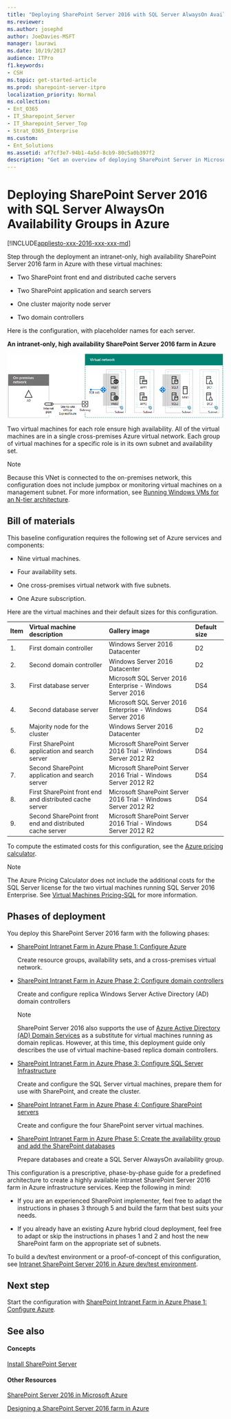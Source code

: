 ```yaml
---
title: "Deploying SharePoint Server 2016 with SQL Server AlwaysOn Availability Groups in Azure"
ms.reviewer: 
ms.author: josephd
author: JoeDavies-MSFT
manager: laurawi
ms.date: 10/19/2017
audience: ITPro
f1.keywords:
- CSH
ms.topic: get-started-article
ms.prod: sharepoint-server-itpro
localization_priority: Normal
ms.collection:
- Ent_O365
- IT_Sharepoint_Server
- IT_Sharepoint_Server_Top
- Strat_O365_Enterprise
ms.custom:
- Ent_Solutions
ms.assetid: af7cf3e7-94b1-4a5d-8cb9-80c5a0b397f2
description: "Get an overview of deploying SharePoint Server in Microsoft Azure with links to each phase of the deployment."
---
```


# Deploying SharePoint Server 2016 with SQL Server AlwaysOn Availability Groups in Azure

[!INCLUDE[appliesto-xxx-2016-xxx-xxx-md](../includes/appliesto-xxx-2016-xxx-xxx-md.md)]
  
Step through the deployment an intranet-only, high availability SharePoint Server 2016 farm in Azure with these virtual machines:
  
- Two SharePoint front end and distributed cache servers
    
- Two SharePoint application and search servers
    
- One cluster majority node server
    
- Two domain controllers
    
Here is the configuration, with placeholder names for each server.
  
**An intranet-only, high availability SharePoint Server 2016 farm in Azure**

![Phase 4 of the SharePoint Server 2016 highly-available farm in Azure with SharePoint servers](../media/8f421518-773f-4b4d-8084-005d8a50c38e.png)
  
Two virtual machines for each role ensure high availability. All of the virtual machines are in a single cross-premises Azure virtual network. Each group of virtual machines for a specific role is in its own subnet and availability set.
  
> [!NOTE]
> Because this VNet is connected to the on-premises network, this configuration does not include jumpbox or monitoring virtual machines on a management subnet. For more information, see [Running Windows VMs for an N-tier architecture](/azure/architecture/reference-architectures/n-tier/n-tier-sql-server). 
  
## Bill of materials

This baseline configuration requires the following set of Azure services and components:
  
- Nine virtual machines.
    
- Four availability sets.
    
- One cross-premises virtual network with five subnets.
    
- One Azure subscription.
    
Here are the virtual machines and their default sizes for this configuration.
  
|**Item**|**Virtual machine description**|**Gallery image**|**Default size**|
|:-----|:-----|:-----|:-----|
|1.  <br/> |First domain controller  <br/> |Windows Server 2016 Datacenter  <br/> |D2  <br/> |
|2.  <br/> |Second domain controller  <br/> |Windows Server 2016 Datacenter  <br/> |D2  <br/> |
|3.  <br/> |First database server  <br/> |Microsoft SQL Server 2016 Enterprise - Windows Server 2016  <br/> |DS4  <br/> |
|4.  <br/> |Second database server  <br/> |Microsoft SQL Server 2016 Enterprise - Windows Server 2016  <br/> |DS4  <br/> |
|5.  <br/> |Majority node for the cluster  <br/> |Windows Server 2016 Datacenter  <br/> |D2  <br/> |
|6.  <br/> |First SharePoint application and search server  <br/> |Microsoft SharePoint Server 2016 Trial - Windows Server 2012 R2  <br/> |DS4  <br/> |
|7.  <br/> |Second SharePoint application and search server  <br/> |Microsoft SharePoint Server 2016 Trial - Windows Server 2012 R2  <br/> |DS4  <br/> |
|8.  <br/> |First SharePoint front end and distributed cache server  <br/> |Microsoft SharePoint Server 2016 Trial - Windows Server 2012 R2  <br/> |DS4  <br/> |
|9.  <br/> |Second SharePoint front end and distributed cache server  <br/> |Microsoft SharePoint Server 2016 Trial - Windows Server 2012 R2  <br/> |DS4  <br/> |
   
To compute the estimated costs for this configuration, see the [Azure pricing calculator](https://azure.microsoft.com/pricing/calculator/). 
  
> [!NOTE]
> The Azure Pricing Calculator does not include the additional costs for the SQL Server license for the two virtual machines running SQL Server 2016 Enterprise. See [Virtual Machines Pricing-SQL](https://azure.microsoft.com/pricing/details/virtual-machines/#Sql) for more information. 
  
## Phases of deployment

You deploy this SharePoint Server 2016 farm with the following phases:
  
- [SharePoint Intranet Farm in Azure Phase 1: Configure Azure](./sharepoint-intranet-farm-in-azure-phase-1-configure-azure.md)
    
    Create resource groups, availability sets, and a cross-premises virtual network.
    
- [SharePoint Intranet Farm in Azure Phase 2: Configure domain controllers](./sharepoint-intranet-farm-in-azure-phase-2-configure-domain-controllers.md)
    
    Create and configure replica Windows Server Active Directory (AD) domain controllers
    
    > [!NOTE]
    > SharePoint Server 2016 also supports the use of [Azure Active Directory (AD) Domain Services](/azure/active-directory-domain-services/active-directory-ds-overview) as a substitute for virtual machines running as domain replicas. However, at this time, this deployment guide only describes the use of virtual machine-based replica domain controllers. 
  
- [SharePoint Intranet Farm in Azure Phase 3: Configure SQL Server Infrastructure](./sharepoint-intranet-farm-in-azure-phase-3-configure-sql-server-infrastructure.md)
    
    Create and configure the SQL Server virtual machines, prepare them for use with SharePoint, and create the cluster.
    
- [SharePoint Intranet Farm in Azure Phase 4: Configure SharePoint servers](./sharepoint-intranet-farm-in-azure-phase-4-configure-sharepoint-servers.md)
    
    Create and configure the four SharePoint server virtual machines.
    
- [SharePoint Intranet Farm in Azure Phase 5: Create the availability group and add the SharePoint databases](./sharepoint-intranet-farm-in-azure-phase-5-create-the-availability-group-and-add.md)
    
    Prepare databases and create a SQL Server AlwaysOn availability group.
    
This configuration is a prescriptive, phase-by-phase guide for a predefined architecture to create a highly available intranet SharePoint Server 2016 farm in Azure infrastructure services. Keep the following in mind:
  
- If you are an experienced SharePoint implementer, feel free to adapt the instructions in phases 3 through 5 and build the farm that best suits your needs. 
    
- If you already have an existing Azure hybrid cloud deployment, feel free to adapt or skip the instructions in phases 1 and 2 and host the new SharePoint farm on the appropriate set of subnets. 
    
To build a dev/test environment or a proof-of-concept of this configuration, see [Intranet SharePoint Server 2016 in Azure dev/test environment](intranet-sharepoint-server-2016-in-azure-dev-test-environment.md).
  
## Next step

Start the configuration with [SharePoint Intranet Farm in Azure Phase 1: Configure Azure](./sharepoint-intranet-farm-in-azure-phase-1-configure-azure.md).
  
## See also

#### Concepts

[Install SharePoint Server](../install/install.md)
#### Other Resources

[SharePoint Server 2016 in Microsoft Azure](sharepoint-server-2016-in-microsoft-azure.md)
  
[Designing a SharePoint Server 2016 farm in Azure](designing-a-sharepoint-server-2016-farm-in-azure.md)